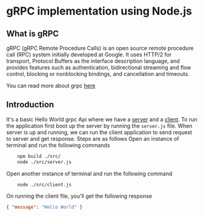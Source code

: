 # gRPC implementation using Node.js

## What is gRPC

gRPC (gRPC Remote Procedure Calls) is an open source remote procedure call (RPC) system initially developed at Google. It uses HTTP/2 for transport, Protocol Buffers as the interface description language, and provides features such as authentication, bidirectional streaming and flow control, blocking or nonblocking bindings, and cancellation and timeouts.

You can read more about grpc [here](https://grpc.io)
## Introduction
It's a basic Hello World grpc Api where we have a [server](./src/server.js) and a [client](./src/client.js). To run the application first boot up the server by running the `server.js` file. When server is up and running, we can run the client application to send request to server and get response. Steps are as follows
Open an instance of terminal and run the following commands
```bash
    npm build ./src/
    node ./src/server.js
```
Open another instance of terminal and run the following command
```bash
    node ./src/client.js
```
On running the client file, you'll get the following response
```json
{ "message": "Hello World" }
```
